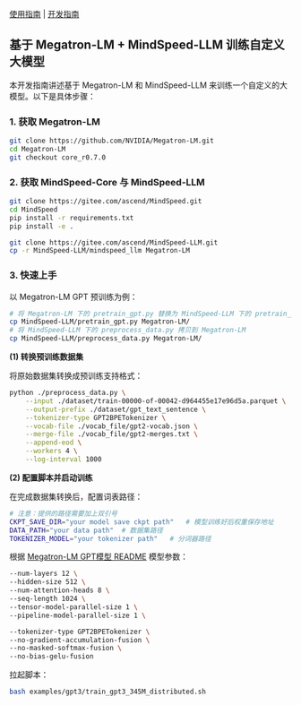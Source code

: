[使用指南](./USER_GUIDE.md) | [开发指南](./DEVELOP_GUIDE.md)

<p align="left">
</p>

## 基于 Megatron-LM + MindSpeed-LLM 训练自定义大模型

本开发指南讲述基于 Megatron-LM 和 MindSpeed-LLM 来训练一个自定义的大模型。以下是具体步骤：

### 1. 获取 Megatron-LM
```bash
git clone https://github.com/NVIDIA/Megatron-LM.git
cd Megatron-LM
git checkout core_r0.7.0
```

### 2. 获取 MindSpeed-Core 与 MindSpeed-LLM
```bash
git clone https://gitee.com/ascend/MindSpeed.git
cd MindSpeed
pip install -r requirements.txt 
pip install -e .

git clone https://gitee.com/ascend/MindSpeed-LLM.git
cp -r MindSpeed-LLM/mindspeed_llm Megatron-LM
```

### 3. 快速上手

以 Megatron-LM GPT 预训练为例：

```bash
# 将 Megatron-LM 下的 pretrain_gpt.py 替换为 MindSpeed-LLM 下的 pretrain_gpt.py
cp MindSpeed-LLM/pretrain_gpt.py Megatron-LM/
# 将 MindSpeed-LLM 下的 preprocess_data.py 拷贝到 Megatron-LM
cp MindSpeed-LLM/preprocess_data.py Megatron-LM/
```

**(1) 转换预训练数据集**

将原始数据集转换成预训练支持格式：

```bash
python ./preprocess_data.py \
    --input ./dataset/train-00000-of-00042-d964455e17e96d5a.parquet \
    --output-prefix ./dataset/gpt_text_sentence \
    --tokenizer-type GPT2BPETokenizer \
    --vocab-file ./vocab_file/gpt2-vocab.json \
    --merge-file ./vocab_file/gpt2-merges.txt \
    --append-eod \
    --workers 4 \
    --log-interval 1000
```

**(2) 配置脚本并启动训练**

在完成数据集转换后，配置词表路径：

```bash
# 注意：提供的路径需要加上双引号
CKPT_SAVE_DIR="your model save ckpt path"   # 模型训练好后权重保存地址
DATA_PATH="your data path"  # 数据集路径
TOKENIZER_MODEL="your tokenizer path"   # 分词器路径
```

根据 [Megatron-LM GPT模型 README](https://github.com/NVIDIA/Megatron-LM/blob/main/examples/gpt3/README.md) 模型参数：
```bash
--num-layers 12 \
--hidden-size 512 \
--num-attention-heads 8 \
--seq-length 1024 \
--tensor-model-parallel-size 1 \
--pipeline-model-parallel-size 1 \

--tokenizer-type GPT2BPETokenizer \
--no-gradient-accumulation-fusion \
--no-masked-softmax-fusion \
--no-bias-gelu-fusion
```

拉起脚本：

```bash
bash examples/gpt3/train_gpt3_345M_distributed.sh
```

